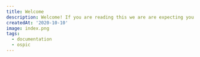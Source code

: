 ```yaml
---
title: Welcome
description: Welcome! If you are reading this we are are expecting you have come accross Ospic HMS in one way or another
createdAt: '2020-10-10'
image: index.png
tags:
  - documentation
  - ospic
---
```

